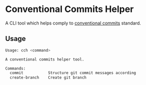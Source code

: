 # Conventional Commits Helper

A CLI tool which helps comply to [conventional commits](https://www.conventionalcommits.org/en/v1.0.0/#summary) standard.

## Usage

```bash
Usage: cch <command>

A conventional commits helper tool.

Commands:
  commit           Structure git commit messages according
  create-branch    Create git branch
```
